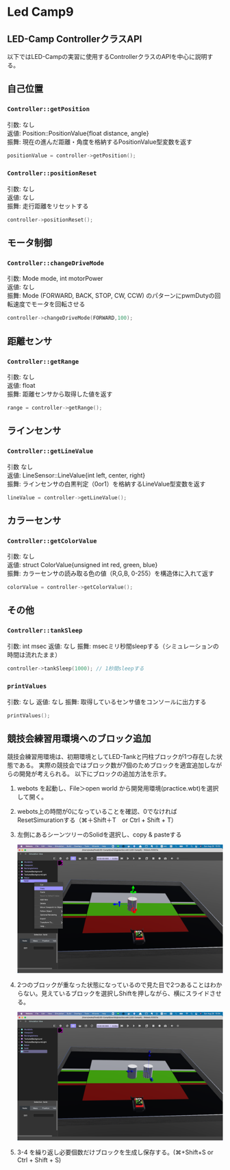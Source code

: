 # Led Camp9

## LED-Camp ControllerクラスAPI

以下ではLED-Campの実習に使用するControllerクラスのAPIを中心に説明する。


## 自己位置

### **`Controller::getPosition`**

引数: なし  
返値: Position::PositionValue{float distance, angle}  
振舞: 現在の進んだ距離・角度を格納するPositionValue型変数を返す  

```cpp
positionValue = controller->getPosition();
```

### **`Controller::positionReset`**

引数: なし  
返値: なし  
振舞: 走行距離をリセットする  

```cpp
controller->positionReset();
```


## モータ制御

### **`Controller::changeDriveMode`**


引数: Mode mode, int motorPower  
返値: なし  
振舞: Mode (FORWARD, BACK, STOP, CW, CCW) のパターンにpwmDutyの回転速度でモータを回転させる  

```cpp
controller->changeDriveMode(FORWARD,100);
```

## 距離センサ

### **`Controller::getRange`**

引数: なし  
返値: float  
振舞: 距離センサから取得した値を返す  

```cpp
range = controller->getRange();
```

## ラインセンサ

### **`Controller::getLineValue`**


引数 なし  
返値: LineSensor::LineValue{int left, center, right}  
振舞: ラインセンサの白黒判定（0or1）を格納するLineValue型変数を返す  

```cpp
lineValue = controller->getLineValue();
```


## カラーセンサ

### **`Controller::getColorValue`**

引数: なし  
返値: struct ColorValue{unsigned int red, green, blue}  
振舞: カラーセンサの読み取る色の値（R,G,B, 0-255）を構造体に入れて返す  

```cpp
colorValue = controller->getColorValue();
```

## その他

### **`Controller::tankSleep`**

引数: int msec
返値: なし
振舞: msecミリ秒間sleepする（シミュレーションの時間は流れたまま）

```cpp
controller->tankSleep(1000); // 1秒間sleepする
```

### **`printValues`**

引数: なし
返値: なし
振舞: 取得しているセンサ値をコンソールに出力する

```cpp
printValues();
```

## 競技会練習用環境へのブロック追加

競技会練習用環境は、初期環境としてLED-Tankと円柱ブロックが1つ存在した状態である。
実際の競技会ではブロック数が7個のためブロックを適宜追加しながらの開発が考えられる。 
以下にブロックの追加方法を示す。

1. webots を起動し、File＞open world から開発用環境(practice.wbt)を選択して開く。

2. webots上の時間が0になっていることを確認、0でなければResetSimurationする（⌘＋Shift＋T　or Ctrl + Shift + T）

3. 左側にあるシーンツリーのSolidを選択し、copy & pasteする
    <p><img src="./doc_imgs/copy_solid.png"/></p>

4. 2つのブロックが重なった状態になっているので見た目で2つあることはわからない。見えているブロックを選択しShiftを押しながら、横にスライドさせる。
    <p><img src="./doc_imgs/solid_slide.png"/></p>

5. 3-4 を繰り返し必要個数だけブロックを生成し保存する。(⌘+Shift+S or Ctrl + Shift + S)
